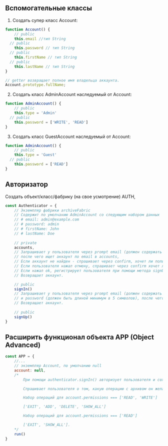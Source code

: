 ## Вспомогательные классы

1. Создать супер класс Account:
```javascript
function Account() {
	// public 
	this.email //тип String
  // public
	this.password // тип String
  // public 
	this.firstName // тип String
  // public
	this.lastName // тип String
}

// getter возвращает полное имя владельца аккаунта.
Account.prototype.fullName;
```
2. Создать класс AdminAccount наследуемый от Account:
```javascript
function AdminAccount() {
	// public 
	this.type = 'Admin'
  // public
	this.password = ['WRITE', 'READ']
}
```

3. Создать класс GuestAccount наследуемый от Account:
```javascript
function AdminAccount() {
	// public 
	this.type = 'Guest'
  // public
	this.password = ['READ']
}
```

## Авторизатор

Создать объект/класс/фабрику (на свое усмотрение) AUTH,

```javascript
const Authenticator = {
	// Экземпляр фабрики archiveFabric
	// Содержит по умолчанию AdminAccount со следующим набором данных 
	// # email: admin@example.com
	// # password: admin
	// # firstName: John
	// # lastName: Doe
	
	// private
	accounts,
	// Запрашивает у пользователя через prompt email (должен содержать знак '@') и password (должен быть длиной минимум в 5 символов), 
	// после чего ищет аккаунт по email в accounts, 
	// Если аккаунт не найден - спрашивает через confirm, хочет ли пользователя повторить ввод email, password.
	// Если пользователя нажал отмену, спрашивает через confirm хочет ли юзер зарегистрироваться.
	// Если нажал ok, регистрирует пользователя при помощи метода signUp().
	// Возвращает аккаунт.

	// public
	signIn()
	// Запрашивает у пользователя через prompt email (должен содержать знак '@' И не должен повторятся в массиве accounts) 
	// и password (должен быть длиной минимум в 5 символов), после чего сохраняет пользователя как экземпляр GuestAccount в массиве accounts. 
	// Возвращает аккаунт.
	
	// public
	signUp()
}
```

## Расширить функционал объекта APP (Object Advanced)

```javascript
const APP = {
	//...
	// экземпляр Account, по умолчанию null
	account: null,
	/* 
		При помощи authenticator.signIn() авторизует пользователя и сохраняет его аккаунт в account.

		Спрашивает пользователя о том, какую операцию с архивом он желает выполнить, до тех пор пока тот не пожелает завершить выполнение программы.

		Набор операций для account.permissions === ['READ', 'WRITE']

		['EXIT', 'ADD', 'DELETE', 'SHOW_ALL']

		Набор операций для account.permissions === ['READ']

		['EXIT', 'SHOW_ALL'].
	*/
	run()
}
```
